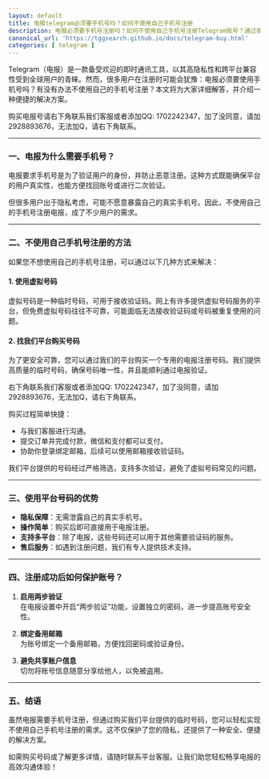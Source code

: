 ```yaml
---
layout: default
title: 电报telegram必须要手机号吗？如何不使用自己手机号注册
description: 电报必须要手机号注册吗？如何不使用自己手机号注册Telegram账号？通过我们的平台购买临时号码，轻松完成注册，保护隐私，同时享受快捷、安全的操作体验！
canonical_url: 'https://tggsearch.github.io/docs/telegram-buy.html'
categories: [ telegram ]
---
```

Telegram（电报）是一款备受欢迎的即时通讯工具，以其高隐私性和跨平台兼容性受到全球用户的青睐。然而，很多用户在注册时可能会犹豫：电报必须要使用手机号吗？有没有办法不使用自己的手机号注册？本文将为大家详细解答，并介绍一种便捷的解决方案。

购买电报号请右下角联系我们客服或者添加QQ: 1702242347，加了没同意，请加 2928893676，无法加Q，请右下角联系。

---

### 一、电报为什么需要手机号？

电报要求手机号是为了验证用户的身份，并防止恶意注册。这种方式既能确保平台的用户真实性，也能方便找回账号或进行二次验证。

但很多用户出于隐私考虑，可能不愿意暴露自己的真实手机号。因此，不使用自己的手机号注册电报，成了不少用户的需求。

---

### 二、不使用自己手机号注册的方法

如果您不想使用自己的手机号注册，可以通过以下几种方式来解决：

#### 1. **使用虚拟号码**
虚拟号码是一种临时号码，可用于接收验证码。网上有许多提供虚拟号码服务的平台，但免费虚拟号码往往不可靠，可能面临无法接收验证码或号码被重复使用的问题。

#### 2. **找我们平台购买号码**
为了更安全可靠，您可以通过我们的平台购买一个专用的电报注册号码。我们提供高质量的临时号码，确保号码唯一性，并且能顺利通过电报验证。

右下角联系我们客服或者添加QQ: 1702242347，加了没同意，请加 2928893676，无法加Q，请右下角联系。

购买过程简单快捷：
- 与我们客服进行沟通。
- 提交订单并完成付款，微信和支付都可以支付。
- 协助你登录绑定邮箱，后续可以使用邮箱接收验证码。

我们平台提供的号码经过严格筛选，支持多次验证，避免了虚拟号码常见的问题。

---

### 三、使用平台号码的优势

- **隐私保障**：无需泄露自己的真实手机号。
- **操作简单**：购买后即可直接用于电报注册。
- **支持多平台**：除了电报，这些号码还可以用于其他需要验证码的服务。
- **售后服务**：如遇到注册问题，我们有专人提供技术支持。

---

### 四、注册成功后如何保护账号？

1. **启用两步验证**  
在电报设置中开启“两步验证”功能，设置独立的密码，进一步提高账号安全性。

2. **绑定备用邮箱**  
为账号绑定一个备用邮箱，方便找回密码或验证身份。

3. **避免共享账户信息**  
切勿将账号信息随意分享给他人，以免被盗用。

---

### 五、结语

虽然电报需要手机号注册，但通过购买我们平台提供的临时号码，您可以轻松实现不使用自己手机号注册的需求。这不仅保护了您的隐私，还提供了一种安全、便捷的解决方案。

如需购买号码或了解更多详情，请随时联系平台客服。让我们助您轻松畅享电报的高效沟通体验！